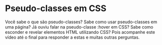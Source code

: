 # Pseudo-classes em CSS

Você sabe o que são pseudo-classes? Sabe como usar pseudo-classes em uma página? Já ouviu falar na pseudo-classe :hover em CSS? Sabe como esconder e revelar elementos HTML utilizando CSS? Pois acompanhe este vídeo até o final para responder a estas e muitas outras perguntas.
